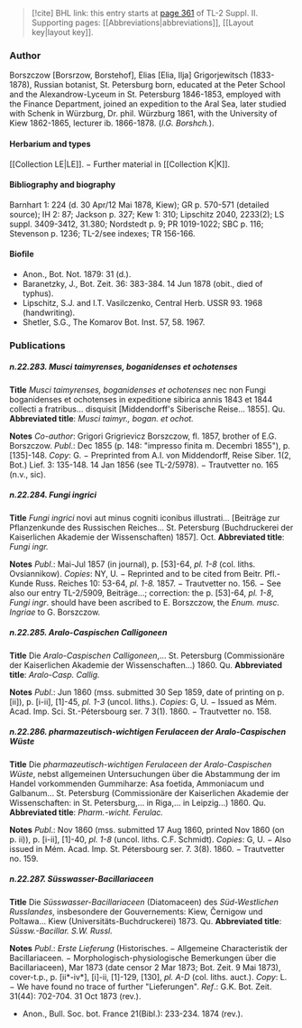 > [!cite] BHL link: this entry starts at [page 361](https://www.biodiversitylibrary.org/item/103859#page/371/mode/1up) of TL-2 Suppl. II.
> Supporting pages: [[Abbreviations|abbreviations]], [[Layout key|layout key]].

### Author

Borszczow \[Borsrzow, Borstehof\], Elias \[Elia, Ilja\] Grigorjewitsch (1833-1878), Russian botanist, St. Petersburg born, educated at the Peter School and the Alexandrow-Lyceum in St. Petersburg 1846-1853, employed with the Finance Department, joined an expedition to the Aral Sea, later studied with Schenk in Würzburg, Dr. phil. Würzburg 1861, with the University of Kiew 1862-1865, lecturer ib. 1866-1878. (*I.G. Borshch.*).

#### Herbarium and types

[[Collection LE|LE]]. − Further material in [[Collection K|K]].

#### Bibliography and biography

Barnhart 1: 224 (d. 30 Apr/12 Mai 1878, Kiew); GR p. 570-571 (detailed source); IH 2: 87; Jackson p. 327; Kew 1: 310; Lipschitz 2040, 2233(2); LS suppl. 3409-3412, 31.380; Nordstedt p. 9; PR 1019-1022; SBC p. 116; Stevenson p. 1236; TL-2/see indexes; TR 156-166.

#### Biofile

- Anon., Bot. Not. 1879: 31 (d.).
- Baranetzky, J., Bot. Zeit. 36: 383-384. 14 Jun 1878 (obit., died of typhus).
- Lipschitz, S.J. and I.T. Vasilczenko, Central Herb. USSR 93. 1968 (handwriting).
- Shetler, S.G., The Komarov Bot. Inst. 57, 58. 1967.

### Publications

##### n.22.283. Musci taimyrenses, boganidenses et ochotenses

**Title**
*Musci taimyrenses, boganidenses et ochotenses* nec non Fungi boganidenses et ochotenses in expeditione sibirica annis 1843 et 1844 collecti a fratribus... disquisit \[Middendorff's Siberische Reise... 1855\]. Qu.
**Abbreviated title**: *Musci taimyr., bogan. et ochot.*

**Notes**
*Co-author*: Grigori Grigrievicz Borszczow, fl. 1857, brother of E.G. Borszczow.
*Publ*.: Dec 1855 (p. 148: "impresso finita m. Decembri 1855"), p. \[135\]-148. *Copy*: G. − Preprinted from A.I. von Middendorff, Reise Siber. 1(2, Bot.) Lief. 3: 135-148. 14 Jan 1856 (see TL-2/5978). − Trautvetter no. 165 (n.v., sic).

##### n.22.284. Fungi ingrici

**Title**
*Fungi ingrici* novi aut minus cogniti iconibus illustrati... \[Beiträge zur Pflanzenkunde des Russischen Reiches... St. Petersburg (Buchdruckerei der Kaiserlichen Akademie der Wissenschaften) 1857\]. Oct.
**Abbreviated title**: *Fungi ingr.*

**Notes**
*Publ*.: Mai-Jul 1857 (in journal), p. \[53\]-64, *pl. 1-8* (col. liths. Ovsiannikow). *Copies*: NY, U. − Reprinted and to be cited from Beitr. Pfl.-Kunde Russ. Reiches 10: 53-64, *pl. 1-8.* 1857. − Trautvetter no. 156. − See also our entry TL-2/5909, Beiträge...; correction: the p. \[53\]-64, *pl. 1-8*, *Fungi ingr*. should have been ascribed to E. Borszczow, the *Enum. musc. Ingriae* to G. Borszczow.

##### n.22.285. Aralo-Caspischen Calligoneen

**Title**
Die *Aralo-Caspischen Calligoneen*,... St. Petersburg (Commissionäre der Kaiserlichen Akademie der Wissenschaften...) 1860. Qu.
**Abbreviated title**: *Aralo-Casp. Callig.*

**Notes**
*Publ*.: Jun 1860 (mss. submitted 30 Sep 1859, date of printing on p. \[ii\]), p. \[i-ii\], \[1\]-45, *pl. 1-3* (uncol. liths.). *Copies*: G, U. − Issued as Mém. Acad. Imp. Sci. St.-Pétersbourg ser. 7 3(1). 1860. − Trautvetter no. 158.

##### n.22.286. pharmazeutisch-wichtigen Ferulaceen der Aralo-Caspischen Wüste

**Title**
Die *pharmazeutisch-wichtigen Ferulaceen der Aralo-Caspischen Wüste*, nebst allgemeinen Untersuchungen über die Abstammung der im Handel vorkommenden Gummiharze: Asa foetida, Ammoniacum und Galbanum... St. Petersburg (Commissionäre der Kaiserlichen Akademie der Wissenschaften: in St. Petersburg,... in Riga,... in Leipzig...) 1860. Qu.
**Abbreviated title**: *Pharm.-wicht. Ferulac.*

**Notes**
*Publ*.: Nov 1860 (mss. submitted 17 Aug 1860, printed Nov 1860 (on p. ii)), p. \[i-ii\], \[1\]-40, *pl. 1-8* (uncol. liths. C.F. Schmidt). *Copies*: G, U. − Also issued in Mém. Acad. Imp. St. Pétersbourg ser. 7. 3(8). 1860. − Trautvetter no. 159.

##### n.22.287. Süsswasser-Bacillariaceen

**Title**
Die *Süsswasser-Bacillariaceen* (Diatomaceen) des *Süd-Westlichen Russlandes*, insbesondere der Gouvernements: Kiew, Černigow und Poltawa... Kiew (Universitäts-Buchdruckerei) 1873. Qu.
**Abbreviated title**: *Süssw.-Bacillar. S.W. Russl.*

**Notes**
*Publ*.: *Erste Lieferung* (Historisches. − Allgemeine Characteristik der Bacillariaceen. − Morphologisch-physiologische Bemerkungen über die Bacillariaceen), Mar 1873 (date censor 2 Mar 1873; Bot. Zeit. 9 Mai 1873), cover-t.p., p. \[ii\*-iv\*\], \[i\]-ii, \[1\]-129, \[130\], *pl. A-D* (col. liths. auct.). *Copy*: L. − We have found no trace of further "Lieferungen".
*Ref*.: G.K. Bot. Zeit. 31(44): 702-704. 31 Oct 1873 (rev.).
- Anon., Bull. Soc. bot. France 21(Bibl.): 233-234. 1874 (rev.).

